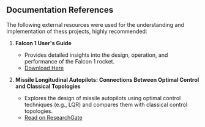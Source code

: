 
## Documentation References

The following external resources were used for the understanding and implementation of thess projects, highly recommended:

1. **Falcon 1 User's Guide**  
   - Provides detailed insights into the design, operation, and performance of the Falcon 1 rocket.  
   - [Download Here](http://www.georing.biz/usefull/Falcon1UsersGuide.pdf)  

2. **Missile Longitudinal Autopilots: Connections Between Optimal Control and Classical Topologies**  
   - Explores the design of missile autopilots using optimal control techniques (e.g., LQR) and compares them with classical control topologies.  
   - [Read on ResearchGate](https://www.researchgate.net/publication/303256153_Missile_Longitudinal_Autopilots_Connections_Between_Optimal_Control_and_Classical_Topologies)  



